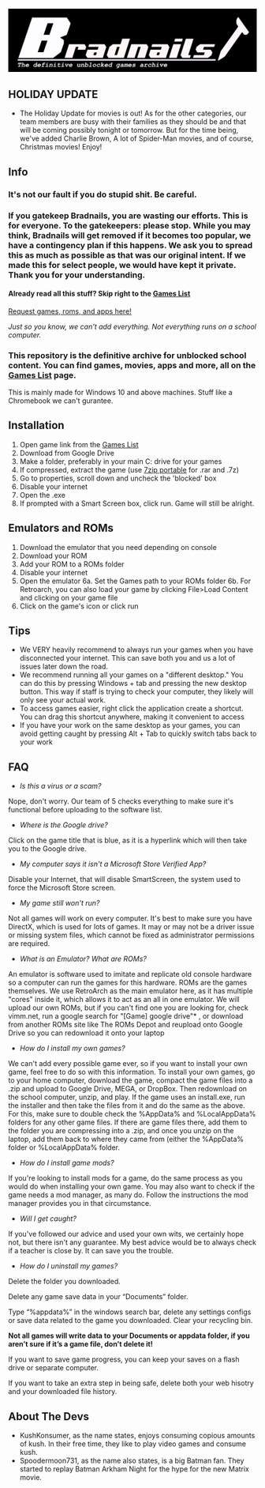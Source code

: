 ![](header.png?raw=true)
## HOLIDAY UPDATE
- The Holiday Update for movies is out! As for the other categories, our team members are busy with their families as they should be and that will be coming possibly tonight or tomorrow. But for the time being, we've added Charlie Brown, A lot of Spider-Man movies, and of course, Christmas movies! Enjoy!
## Info
### **It's not our fault if you do stupid shit. Be careful.**
### **If you gatekeep Bradnails, you are wasting our efforts. This is for everyone. To the gatekeepers: please stop. While you may think, Bradnails will get removed if it becomes too popular, we have a contingency plan if this happens. We ask you to spread this as much as possible as that was our original intent. If we made this for select people, we would have kept it private. Thank you for your understanding.**

#### Already read all this stuff? Skip right to the [Games List](https://github.com/Project-Bradnails/Bradnails1/blob/main/Software/softwarelist.md)

[Request games, roms, and apps here!](https://forms.gle/okGTsEfDd5rJYNkm8)

*Just so you know, we can't add everything. Not everything runs on a school computer.*

### This repository is the definitive archive for unblocked school content. You can find games, movies, apps and more, all on the [Games List](https://github.com/Project-Bradnails/Bradnails1/blob/main/Software/softwarelist.md) page.
This is mainly made for Windows 10 and above machines. Stuff like a Chromebook we can't gurantee.

## Installation
1. Open game link from the [Games List](https://github.com/ProjectBradnails/Bradnails1/blob/main/Software/softwarelist.md)
2. Download from Google Drive
3. Make a folder, preferably in your main C: drive for your games
4. If compressed, extract the game (use [7zip portable](https://drive.google.com/file/d/1by7I72v0vP8VvdlOQaE5SnwC3zSoam6z/view) for .rar and .7z)
5. Go to properties, scroll down and uncheck the 'blocked' box
6. Disable your internet
7. Open the .exe
8. If prompted with a Smart Screen box, click run. Game will still be alright.
## Emulators and ROMs
1. Download the emulator that you need depending on console
2. Download your ROM
3. Add your ROM to a ROMs folder
4. Disable your internet
5. Open the emulator
6a. Set the Games path to your ROMs folder
6b. For Retroarch, you can also load your game by clicking File>Load Content and clicking on your game file
7. Click on the game's icon or click run

## Tips
- We VERY heavily recommend to always run your games when you have disconnected your internet. This can save both you and us a lot of issues later down the road.
- We recommend running all your games on a "different desktop." You can do this by pressing Windows + tab and pressing the
new desktop button. This way if staff is trying to check your computer, they likely will only see your actual work.
- To access games easier, right click the application create a shortcut. You can drag this shortcut anywhere, making it convenient to access
- If you have your work on the same desktop as your games, you can avoid getting caught by pressing Alt + Tab to quickly switch tabs back to your work

## FAQ
- *Is this a virus or a scam?*

Nope, don't worry. Our team of 5 checks everything to make sure it's functional before uploading to the software list.

- *Where is the Google drive?*

Click on the game title that is blue, as it is a hyperlink which will then take you to the Google drive.

- *My computer says it isn't a Microsoft Store Verified App?*

Disable your Internet, that will disable SmartScreen, the system used to force the Microsoft Store screen.

- *My game still won't run?* 

Not all games will work on every computer. It's best to make sure you have DirectX, which is used for lots of games.
It may or may not be a driver issue or missing system files, which cannot be fixed as administrator permissions are
required.

- *What is an Emulator? What are ROMs?*

An emulator is software used to imitate and replicate old console hardware so a computer can run the games for this hardware. ROMs are the games themselves. We use RetroArch as the main emulator here, as it has multiple "cores" inside it, which allows it to act as an all in one emulator. We will upload our own ROMs, but if you can't find one you are looking for, check vimm.net, run a google search for "[Game] google drive"* , or download from another ROMs site like The ROMs Depot and reupload onto Google Drive so you can redownload it onto your laptop

- *How do I install my own games?*

We can't add every possible game ever, so if you want to install your own game, feel free to do so with this information.
To install your own games, go to your home computer, download the game, compact the game files into a .zip and upload to Google Drive, MEGA, or DropBox. Then redownload on the school computer, unzip, and play. If the game uses an install.exe, run the installer and then take the files from it and do the same as the above. For this, make sure to double check the %AppData% and %LocalAppData% folders for any other game files. If there are game files there, add them to the folder you are compressing into a .zip, and once you unzip on the laptop, add them back to where they came from (either the %AppData% folder or %LocalAppData% folder.

- *How do I install game mods?*

If you're looking to install mods for a game, do the same process as you would do when installing your own game. You may also want to check if the game needs a mod manager, as many do. Follow the instructions the mod manager provides you in that circumstance.

- *Will I get caught?*

If you've followed our advice and used your own wits, we certainly hope not, but there isn't any guarantee. My best advice would be to always check if a teacher is close by. It can save you the trouble.

- *How do I uninstall my games?*

Delete the folder you downloaded. 

Delete any game save data in your “Documents” folder.

Type “%appdata%” in the windows search bar, delete any settings configs or save data related to the game you downloaded.
Clear your recycling bin.

**Not all games will write data to your Documents or appdata folder, if you aren’t sure if it’s a game file, don’t delete it!**

If you want to save game progress, you can keep your saves on a flash drive or separate computer.

If you want to take an extra step in being safe, delete both your web hisotry and your downloaded file history.

## About The Devs
- KushKonsumer, as the name states, enjoys consuming copious amounts of kush. In their free time, they like to play video games and consume kush.
- Spoodermoon731, as the name also states, is a big Batman fan. They started to replay Batman Arkham Night for the hype for the new Matrix movie.
